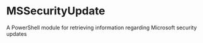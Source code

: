# MSSecurityUpdate
A PowerShell module for retrieving information regarding Microsoft security updates
